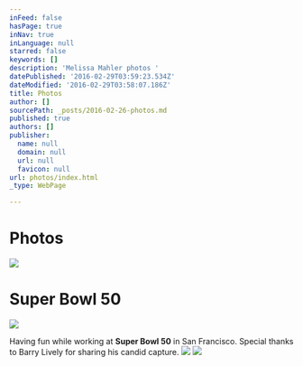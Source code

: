 ```yaml
---
inFeed: false
hasPage: true
inNav: true
inLanguage: null
starred: false
keywords: []
description: 'Melissa Mahler photos '
datePublished: '2016-02-29T03:59:23.534Z'
dateModified: '2016-02-29T03:58:07.186Z'
title: Photos
author: []
sourcePath: _posts/2016-02-26-photos.md
published: true
authors: []
publisher:
  name: null
  domain: null
  url: null
  favicon: null
url: photos/index.html
_type: WebPage

---
```

# Photos
![](https://the-grid-user-content.s3-us-west-2.amazonaws.com/4f799ef4-86a8-4107-8253-743c0c2990f9.jpg)

# Super Bowl 50
![](https://s3-us-west-2.amazonaws.com/the-grid-img/p/c9f313cbb78d791a36fdad0e756f25d1d7f4082f.jpg)

Having fun while working at **Super Bowl 50** in San Francisco. Special thanks to Barry Lively for sharing his candid capture. ![](https://the-grid-user-content.s3-us-west-2.amazonaws.com/6a9bbaab-145f-48c8-ad6a-1bf4cac1bc58.jpg)
![](https://the-grid-user-content.s3-us-west-2.amazonaws.com/cb133f7a-8f74-413a-b44e-02bcd31c3dc4.jpg)